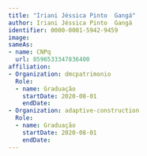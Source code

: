```yaml
---
title: "Iriani Jéssica Pinto  Gangá"
author: Iriani Jéssica Pinto  Gangá
identifier: 0000-0001-5942-9459
image: 
sameAs:
- name: CNPq
  url: 8596533347836400
affiliation:
- Organization: dmcpatrimonio
  Role:
  - name: Graduação
    startDate: 2020-08-01
    endDate: 
- Organization: adaptive-construction
  Role:
  - name: Graduação
    startDate: 2020-08-01
    endDate: 
---
```




